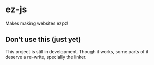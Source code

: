 # ez-js
Makes making websites ezpz!

## Don't use this (just yet)
This project is still in development. Though it works, some parts of it deserve a re-write, specially the linker.